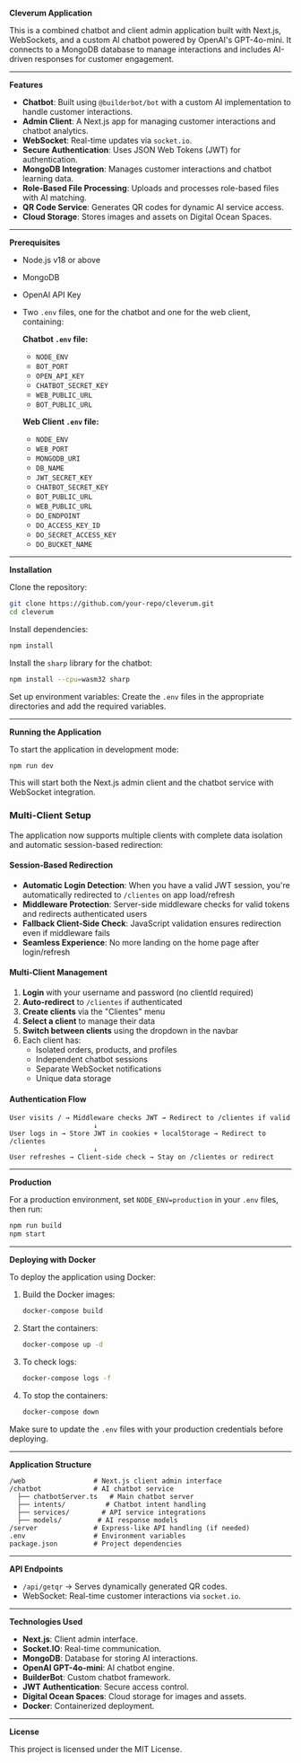 **Cleverum Application**

This is a combined chatbot and client admin application built with Next.js, WebSockets, and a custom AI chatbot powered by OpenAI's GPT-4o-mini. It connects to a MongoDB database to manage interactions and includes AI-driven responses for customer engagement.

---

**Features**

- **Chatbot**: Built using `@builderbot/bot` with a custom AI implementation to handle customer interactions.
- **Admin Client**: A Next.js app for managing customer interactions and chatbot analytics.
- **WebSocket**: Real-time updates via `socket.io`.
- **Secure Authentication**: Uses JSON Web Tokens (JWT) for authentication.
- **MongoDB Integration**: Manages customer interactions and chatbot learning data.
- **Role-Based File Processing**: Uploads and processes role-based files with AI matching.
- **QR Code Service**: Generates QR codes for dynamic AI service access.
- **Cloud Storage**: Stores images and assets on Digital Ocean Spaces.

---

**Prerequisites**

- Node.js v18 or above
- MongoDB
- OpenAI API Key
- Two `.env` files, one for the chatbot and one for the web client, containing:
  
  **Chatbot `.env` file:**
  - `NODE_ENV`
  - `BOT_PORT`
  - `OPEN_API_KEY`
  - `CHATBOT_SECRET_KEY`
  - `WEB_PUBLIC_URL`
  - `BOT_PUBLIC_URL`
  
  **Web Client `.env` file:**
  - `NODE_ENV`
  - `WEB_PORT`
  - `MONGODB_URI`
  - `DB_NAME`
  - `JWT_SECRET_KEY`
  - `CHATBOT_SECRET_KEY`
  - `BOT_PUBLIC_URL`
  - `WEB_PUBLIC_URL`
  - `DO_ENDPOINT`
  - `DO_ACCESS_KEY_ID`
  - `DO_SECRET_ACCESS_KEY`
  - `DO_BUCKET_NAME`

---

**Installation**

Clone the repository:
```sh
git clone https://github.com/your-repo/cleverum.git
cd cleverum
```

Install dependencies:
```sh
npm install
```

Install the `sharp` library for the chatbot:
```sh
npm install --cpu=wasm32 sharp
```

Set up environment variables:
Create the `.env` files in the appropriate directories and add the required variables.

---

**Running the Application**

To start the application in development mode:
```sh
npm run dev
```
This will start both the Next.js admin client and the chatbot service with WebSocket integration.

### Multi-Client Setup

The application now supports multiple clients with complete data isolation and automatic session-based redirection:

#### Session-Based Redirection
- **Automatic Login Detection**: When you have a valid JWT session, you're automatically redirected to `/clientes` on app load/refresh
- **Middleware Protection**: Server-side middleware checks for valid tokens and redirects authenticated users
- **Fallback Client-Side Check**: JavaScript validation ensures redirection even if middleware fails
- **Seamless Experience**: No more landing on the home page after login/refresh

#### Multi-Client Management
1. **Login** with your username and password (no clientId required)
2. **Auto-redirect** to `/clientes` if authenticated
3. **Create clients** via the "Clientes" menu
4. **Select a client** to manage their data
5. **Switch between clients** using the dropdown in the navbar
6. Each client has:
   - Isolated orders, products, and profiles
   - Independent chatbot sessions
   - Separate WebSocket notifications
   - Unique data storage

#### Authentication Flow
```
User visits / → Middleware checks JWT → Redirect to /clientes if valid
                     ↓
User logs in → Store JWT in cookies + localStorage → Redirect to /clientes
                     ↓
User refreshes → Client-side check → Stay on /clientes or redirect
```

---

**Production**

For a production environment, set `NODE_ENV=production` in your `.env` files, then run:
```sh
npm run build
npm start
```

---

**Deploying with Docker**

To deploy the application using Docker:

1. Build the Docker images:
   ```sh
   docker-compose build
   ```

2. Start the containers:
   ```sh
   docker-compose up -d
   ```

3. To check logs:
   ```sh
   docker-compose logs -f
   ```

4. To stop the containers:
   ```sh
   docker-compose down
   ```

Make sure to update the `.env` files with your production credentials before deploying.

---

**Application Structure**

```
/web                 # Next.js client admin interface
/chatbot             # AI chatbot service
  ├── chatbotServer.ts   # Main chatbot server
  ├── intents/          # Chatbot intent handling
  ├── services/        # API service integrations
  ├── models/         # AI response models
/server              # Express-like API handling (if needed)
.env                 # Environment variables
package.json         # Project dependencies
```

---

**API Endpoints**

- `/api/getqr` → Serves dynamically generated QR codes.
- WebSocket: Real-time customer interactions via `socket.io`.

---

**Technologies Used**

- **Next.js**: Client admin interface.
- **Socket.IO**: Real-time communication.
- **MongoDB**: Database for storing AI interactions.
- **OpenAI GPT-4o-mini**: AI chatbot engine.
- **BuilderBot**: Custom chatbot framework.
- **JWT Authentication**: Secure access control.
- **Digital Ocean Spaces**: Cloud storage for images and assets.
- **Docker**: Containerized deployment.

---

**License**

This project is licensed under the MIT License.

